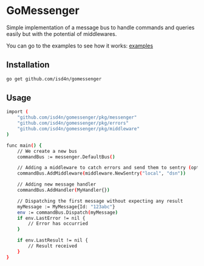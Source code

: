 # GoMessenger

Simple implementation of a message bus to handle commands and queries easily but with the potential of middlewares.

You can go to the examples to see how it works: [examples](examples)

## Installation
```bash
go get github.com/isd4n/gomessenger
```

## Usage
```bash
import (
    "github.com/isd4n/gomessenger/pkg/messenger"
    "github.com/isd4n/gomessenger/pkg/errors"
    "github.com/isd4n/gomessenger/pkg/middleware"
)

func main() {
    // We create a new bus
    commandBus := messenger.DefaultBus()

    // Adding a middleware to catch errors and send them to sentry (optional)
    commandBus.AddMiddleware(middleware.NewSentry("local", "dsn"))

    // Adding new message handler
    commandBus.AddHandler(MyHandler{})

    // Dispatching the first message without expecting any result
    myMessage := MyMessage{Id: "123abc"}
    env := commandBus.Dispatch(myMessage)
    if env.LastError != nil {
        // Error has occurried
    }

    if env.LastResult != nil {
        // Result received
    }
}
```